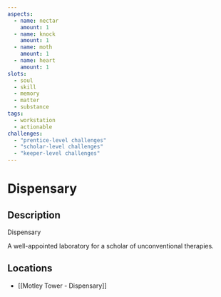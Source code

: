 ```yaml
---
aspects: 
  - name: nectar
    amount: 1
  - name: knock
    amount: 1
  - name: moth
    amount: 1
  - name: heart
    amount: 1
slots:
  - soul
  - skill
  - memory
  - matter
  - substance
tags:
  - workstation
  - actionable
challenges:
  - "prentice-level challenges"
  - "scholar-level challenges"
  - "keeper-level challenges"
---
```


# Dispensary

## Description
Dispensary

A well-appointed laboratory for a scholar of unconventional therapies.
## Locations
- [[Motley Tower - Dispensary]]